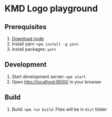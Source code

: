 # KMD Logo playground

##  Prerequisites
1. [Download node](https://nodejs.org/en/download/)
2. Install yarn: `npm install -g yarn`
2. Install packages: `yarn`

##  Development
1. Start development server: `npm start`
2. Open [http://localhost:9000/](http://localhost:9000/) in your browser

## Build
1. Build: `npm run build`. Files will be in `dist` folder
 
